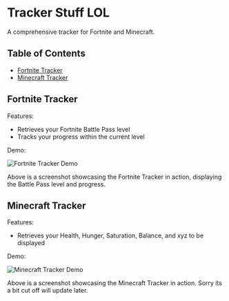 # Tracker Stuff LOL

A comprehensive tracker for Fortnite and Minecraft.

## Table of Contents
- [Fortnite Tracker](#fortnite-tracker)
- [Minecraft Tracker](#minecraft-tracker)

## Fortnite Tracker
Features:
- Retrieves your Fortnite Battle Pass level
- Tracks your progress within the current level

Demo:


![Fortnite Tracker Demo](https://cdn.discordapp.com/attachments/1106854991945289758/1125719489871360060/image.png)


Above is a screenshot showcasing the Fortnite Tracker in action, displaying the Battle Pass level and progress.

## Minecraft Tracker
Features:
- Retrieves your Health, Hunger, Saturation, Balance, and xyz to be displayed

Demo:


![Minecraft Tracker Demo](https://cdn.discordapp.com/attachments/1106854991945289758/1125749825493798952/image.png)


Above is a screenshot showcasing the Minecraft Tracker in action. Sorry its a bit cut off will update later.
